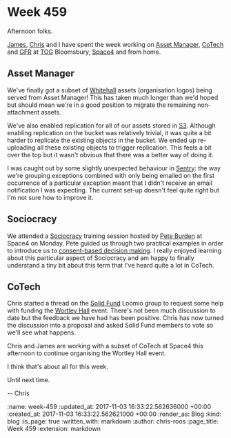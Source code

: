 Week 459
========

Afternoon folks.

[James][james-mead], [Chris][chris-lowis] and I have spent the week working on [Asset Manager][asset-manager], [CoTech][co-tech] and [GFR][gfr] at [TOG][the-office-group] Bloomsbury, [Space4][space4] and from home.

## Asset Manager

We've finally got a subset of [Whitehall][whitehall] assets (organisation logos) being served from Asset Manager! This has taken much longer than we'd hoped but should mean we're in a good position to migrate the remaining non-attachment assets.

We've also enabled replication for all of our assets stored in [S3][aws-s3]. Although enabling replication on the bucket was relatively trivial, it was quite a bit harder to replicate the existing objects in the bucket. We ended up re-uploading all these existing objects to trigger replication. This feels a bit over the top but it wasn't obvious that there was a better way of doing it.

I was caught out by some slightly unexpected behaviour in [Sentry][sentry-io]: the way we're grouping exceptions combined with only being emailed on the first occurrence of a particular exception meant that I didn't receive an email notification I was expecting. The current set-up doesn't feel quite right but I'm not sure how to improve it.

## Sociocracy

We attended a [Sociocracy][sociocracy] training session hosted by [Pete Burden][pete-burden] at Space4 on Monday. Pete guided us through two practical examples in order to introduce us to [consent-based decision making][consent-based-decisions]. I really enjoyed learning about this particular aspect of Sociocracy and am happy to finally understand a tiny bit about this term that I've heard quite a lot in CoTech.

## CoTech

Chris started a thread on the [Solid Fund][solid-fund] Loomio group to request some help with funding the [Wortley Hall][wortley-hall] event. There's not been much discussion to date but the feedback we have had has been positive. Chris has now turned the discussion into a proposal and asked Solid Fund members to vote so we'll see what happens.

Chris and James are working with a subset of CoTech at Space4 this afternoon to continue organising the Wortley Hall event.

I think that's about all for this week.

Until next time.

-- Chris

[asset-manager]: https://github.com/alphagov/asset-manager
[aws-s3]: https://aws.amazon.com/s3/
[chris-lowis]: /chris-lowis
[co-tech]: https://www.coops.tech/
[consent-based-decisions]: http://www.sociocracy.info/consent-versus-consensus/
[gfr]: /
[james-mead]: /james-mead
[pete-burden]: https://twitter.com/peteburden
[sentry-io]: https://sentry.io
[sociocracy]: https://en.wikipedia.org/wiki/Sociocracy
[solid-fund]: http://solidfund.coop/
[space4]: http://space4.tech
[the-office-group]: http://www.theofficegroup.co.uk/
[whitehall]: http://github.com/alphagov/whitehall
[wortley-hall]: https://www.wortleyhall.org.uk/

:name: week-459
:updated_at: 2017-11-03 16:33:22.562636000 +00:00
:created_at: 2017-11-03 16:33:22.562621000 +00:00
:render_as: Blog
:kind: blog
:is_page: true
:written_with: markdown
:author: chris-roos
:page_title: Week 459
:extension: markdown
